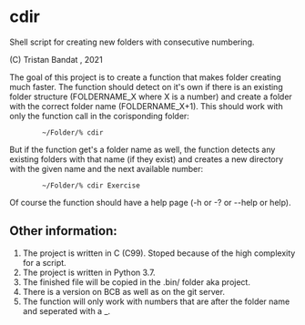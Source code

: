 # cdir
Shell script for creating new folders with consecutive numbering.

(C) Tristan Bandat , 2021

The goal of this project is to create a function that makes folder creating much faster.
The function should detect on it's own if there is an existing folder structure 
(FOLDERNAME_X where X is a number) and create a folder with the correct folder name (FOLDERNAME_X+1).
This should work with only the function call in the corisponding folder:

            ~/Folder/% cdir

But if the function get's a folder name as well, the function detects any existing folders with 
that name (if they exist) and creates a new directory with the given name and the next available number:

            ~/Folder/% cdir Exercise

Of course the function should have a help page (-h or -? or --help or help).

## Other information:

1) The project is written in C (C99). Stoped because of the high complexity for a script.
1) The project is written in Python 3.7.
2) The finished file will be copied in the .bin/ folder aka project.
3) There is a version on BCB as well as on the git server.
4) The function will only work with numbers that are after the folder name and seperated 
    with a _.
